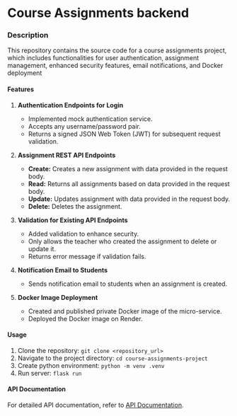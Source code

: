 # Course Assignments backend

### Description
This repository contains the source code for a course assignments project, which includes functionalities for user authentication, assignment management, enhanced security features, email notifications, and Docker deployment

#### Features

1. **Authentication Endpoints for Login**
   - Implemented mock authentication service.
   - Accepts any username/password pair.
   - Returns a signed JSON Web Token (JWT) for subsequent request validation.

2. **Assignment REST API Endpoints**
   - **Create:** Creates a new assignment with data provided in the request body.
   - **Read:** Returns all assignments based on data provided in the request body.
   - **Update:** Updates assignment with data provided in the request body.
   - **Delete:** Deletes the assignment.

3. **Validation for Existing API Endpoints**
   - Added validation to enhance security.
   - Only allows the teacher who created the assignment to delete or update it.
   - Returns error message if validation fails.

4. **Notification Email to Students**
   - Sends notification email to students when an assignment is created.

5. **Docker Image Deployment**
   - Created and published private Docker image of the micro-service.
   - Deployed the Docker image on Render.

#### Usage
1. Clone the repository: `git clone <repository_url>`
2. Navigate to the project directory: `cd course-assignments-project`
3. Create python environment: `python -m venv .venv`
4. Run server: `flask run` 

#### API Documentation
For detailed API documentation, refer to [API Documentation](api_documentation.md).

